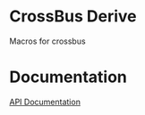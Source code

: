# CrossBus Derive

Macros for crossbus

# Documentation 

[API Documentation](https://docs.rs/crossbus-derive)
